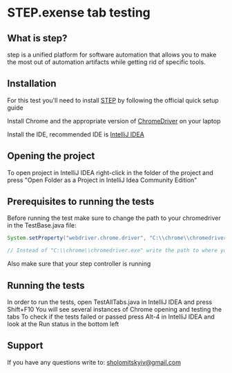 # STEP.exense tab testing
## What is step?
step is a unified platform for software automation that 
allows you to make the most out of automation artifacts 
while getting rid of specific tools.

## Installation
For this test you'll need to install [STEP](https://step.exense.ch/knowledgebase/3.18/getting-started/quick-setup/)
by following the official quick setup guide

Install Chrome and the appropriate version of [ChromeDriver](https://www.selenium.dev/documentation/webdriver/) on your laptop

Install the IDE, recommended IDE is [IntelliJ IDEA](https://www.jetbrains.com/ru-ru/idea/)

## Opening the project

To open project in IntelliJ IDEA right-click in the folder of the project
and press "Open Folder as a Project in IntelliJ Idea Community Edition"

## Prerequisites to running the tests
Before running the test make sure to change the path to your chromedriver in the TestBase.java file:
```java
System.setProperty("webdriver.chrome.driver", "C:\\chrome\\chromedriver.exe");

// Instead of "C:\\chrome\\chromedriver.exe" write the path to where your chromedriver is located
```
Also make sure that your step controller is running

## Running the tests

In order to run the tests, open TestAllTabs.java in IntelliJ IDEA and press Shift+F10
You will see several instances of Chrome opening and testing the tabs
To check if the tests failed or passed press Alt-4 in IntelliJ IDEA and look at the Run status in the bottom left

## Support
If you have any questions write to: sholomitskyiv@gmail.com